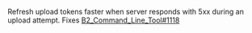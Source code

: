 Refresh upload tokens faster when server responds with 5xx during an upload attempt. Fixes [B2_Command_Line_Tool#1118](https://github.com/Backblaze/B2_Command_Line_Tool/issues/1118)
